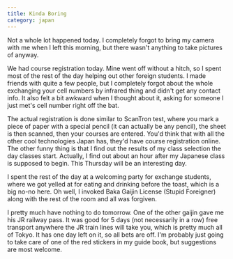 ```yaml
---
title: Kinda Boring
category: japan
---
```

Not a whole lot happened today. I completely forgot to bring my camera with me when I left this morning, but there wasn't anything to take pictures of anyway.

We had course registration today. Mine went off without a hitch, so I spent most of the rest of the day helping out other foreign students. I made friends with quite a few people, but I completely forgot about the whole exchanging your cell numbers by infrared thing and didn't get any contact info. It also felt a bit awkward when I thought about it, asking for someone I just met's cell number right off the bat.

The actual registration is done similar to ScanTron test, where you mark a piece of paper with a special pencil (it can actually be any pencil), the sheet is then scanned, then your courses are entered. You'd think that with all the other cool technologies Japan has, they'd have course registration online. The other funny thing is that I find out the results of my class selection the day classes start. Actually, I find out about an hour after my Japanese class is supposed to begin. This Thursday will be an interesting day.

I spent the rest of the day at a welcoming party for exchange students, where we got yelled at for eating and drinking before the toast, which is a big no-no here. Oh well, I invoked Baka Gaijin License (Stupid Foreigner) along with the rest of the room and all was forgiven.

I pretty much have nothing to do tomorrow. One of the other gaijin gave me his JR railway pass. It was good for 5 days (not necessarily in a row) free transport anywhere the JR train lines will take you, which is pretty much all of Tokyo. It has one day left on it, so all bets are off. I'm probably just going to take care of one of the red stickers in my guide book, but suggestions are most welcome.

